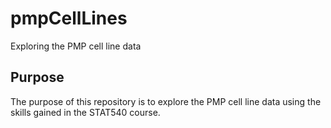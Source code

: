 # pmpCellLines
Exploring the PMP cell line data

## Purpose
The purpose of this repository is to explore the PMP cell line data using the skills gained in the STAT540 course.
